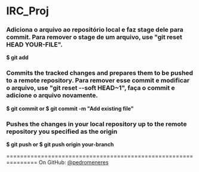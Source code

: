 # IRC_Proj

### Adiciona o arquivo ao repositório local e faz stage dele para commit. Para remover o stage de um arquivo, use "git reset HEAD YOUR-FILE".

__$ git add <nameofthefile>__


### Commits the tracked changes and prepares them to be pushed to a remote repository. Para remover esse commit e modificar o arquivo, use "git reset --soft HEAD~1", faça o commit e adicione o arquivo novamente.

__$ git commit
	or
$ git commit -m "Add existing file"__


### Pushes the changes in your local repository up to the remote repository you specified as the origin

__$ git push
	or
$ git push origin your-branch__

===============================================================
On GitHub: [@pedromeneres](https://github.com/pedromeneres/IRC_Proj)
